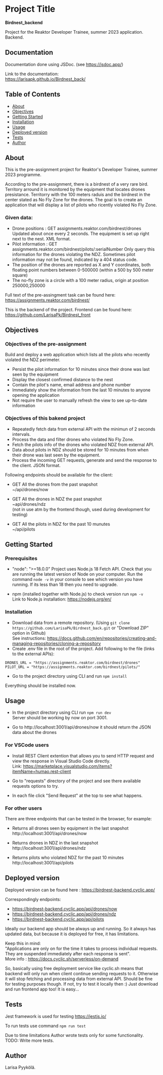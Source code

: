 # Project Title

**Birdnest_backend**

Project for the Reaktor Developer Trainee, summer 2023 application. Backend.

## Documentation

Documentation done using JSDoc. (see https://jsdoc.app/)<br />

Link to the documentation:<br />
https://larisapk.github.io/Birdnest_back/

## Table of Contents

- [About](#about)
- [Objectives](#objectives)
- [Getting Started](#getting_started)
- [Installation](#installing)
- [Usage](#usage)
- [Deployed version](#deployed)
- [Tests](#tests)
- [Author](#author)

## About

This is the pre-assignment project for Reaktor's Developer Trainee, summer 2023 programme.

According to the pre-assignment, there is a birdnest of a very rare bird. Territory arround it is monitored by the equipment that locates drones presistance. Territorry with the 100 meters raduis and the birdnest in the center stated as No Fly Zone for the drones. The goal is to create an application that will display a list of pilots who ricently violated No Fly Zone.

### Given data:

- Drone positions : GET assignments.reaktor.com/birdnest/drones
  Updated about once every 2 seconds. The equipment is set up right next to the nest. XML format.
- Pilot information : GET assignments.reaktor.com/birdnest/pilots/:serialNumber
  Only query this information for the drones violating the NDZ. Sometimes pilot information may not be found, indicated by a 404 status code.
- The position of the drones are reported as X and Y coordinates, both floating point numbers between 0-500000 (within a 500 by 500 meter square)
- The no-fly zone is a circle with a 100 meter radius, origin at position 250000,250000

Full text of the pre-assingment task can be found here: https://assignments.reaktor.com/birdnest/

This is the backend of the project.
Frontend can be found here: https://github.com/LarisaPk/Birdnest_front

## Objectives

### Objectives of the pre-assignment

Build and deploy a web application which lists all the pilots who recently violated the NDZ perimeter.

- Persist the pilot information for 10 minutes since their drone was last seen by the equipment
- Display the closest confirmed distance to the nest
- Contain the pilot's name, email address and phone number
- Immediately show the information from the last 10 minutes to anyone opening the application
- Not require the user to manually refresh the view to see up-to-date information

### Objectives of this bakend project

- Repeatedly fetch data from external API with the minimun of 2 seconds intervals.
- Process the data and filter drones who violated No Fly Zone.
- Fetch the pilots info of the drones who violated NDZ from external API.
- Data about pilots in NDZ should be stored for 10 minutes from when their drone was last seen by the equipment.
- Process the incoming GET requests, generate and send the response to the client. JSON format.

Following endpoints should be available for the client:<br />

- GET All the drones from the past snapshot<br />
  ~/api/drones/now

- GET All the drones in NDZ the past snapshot<br />
  ~api/drones/ndz<br />
  (not in use atm by the frontend though, used during development for testing)

- GET All the pilots in NDZ for the past 10 munutes<br />
  ~/api/pilots

## Getting Started

### Prerequisites

- "node": ">=18.0.0"
  Project uses Node.js 18 Fetch API.
  Check that you are running the latest version of Node on your computer. Run the command `node -v` in your console to see which version you have running. If its less than 18 then you need to upgrade.

- npm (installed together with Node.js) to check version run `npm -v`<br />
  Link to Node.js installation: https://nodejs.org/en/

### Installation

- Download data from a remote repository. (Using `git clone https://github.com/LarisaPk/Birdnest_back.git` or "Download ZIP" option in Github)<br />
  See instructions: https://docs.github.com/en/repositories/creating-and-managing-repositories/cloning-a-repository<br />
- Create .env file in the root of the project. Add following to the file (links to the external APIs):

```
DRONES_URL = "https://assignments.reaktor.com/birdnest/drones"
PILOT_URL = "https://assignments.reaktor.com/birdnest/pilots/"
```

- Go to the project directory using CLI and run `npm install`

Everything should be installed now.

## Usage

- In the project directory using CLI run `npm run dev`<br />
  Server should be working by now on port 3001.

- Go to http://localhost:3001/api/drones/now it should return the JSON data about the drones

### For VSCode users

- Install REST Client extention that allows you to send HTTP request and view the response in Visual Studio Code directly.<br />
  Link: https://marketplace.visualstudio.com/items?itemName=humao.rest-client

- Go to "requests" directory of the project and see there available requests options to try.<br />
- In each file click "Send Request" at the top to see what happens.

### For other users

There are three endpoints that can be tested in the browser, for example:

- Returns all drones seen by equipment in the last snapshot<br />
  http://localhost:3001/api/drones/now

- Returns drones in NDZ in the last snapshot<br />
  http://localhost:3001/api/drones/ndz

- Returns pilots who violated NDZ for the past 10 minutes<br />
  http://localhost:3001/api/pilots

## Deployed version

Deployed version can be found here : https://birdnest-backend.cyclic.app/<br />

Correspondingly endpoints:

- https://birdnest-backend.cyclic.app/api/drones/now
- https://birdnest-backend.cyclic.app/api/drones/ndz
- https://birdnest-backend.cyclic.app/api/pilots

Ideally our backend app should be always up and running. So it always has updated data, but because it is deployed for free, it has limitations.

Keep this in mind:<br />
"Applications are only on for the time it takes to process individual requests. They are suspended immediately after each response is sent".<br />
More info : https://docs.cyclic.sh/serverless/on-demand<br />

So, basically using free deployment service like cyclic.sh means that backend will only run when client continue sending requests to it. Otherwise it will stop fetching and processing data from external API. Should be fine for testing purposes though. If not, try to test it locally then :) Just download and run frontend app too! It is easy...

## Tests

Jest framework is used for testing https://jestjs.io/

To run tests use command `npm run test`<br />

Due to time limitations Author wrote tests only for some functionality.<br />
TODO: Write more tests.

## Author

Larisa Pyykölä.
